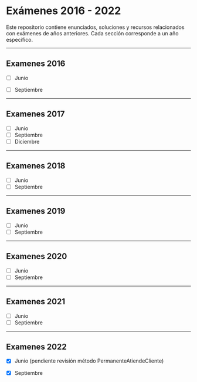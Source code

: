 # Exámenes 2016 - 2022

Este repositorio contiene enunciados, soluciones y recursos relacionados con exámenes de años anteriores. Cada sección corresponde a un año específico.

---

## Examenes 2016
- [ ] Junio
- [ ] Septiembre


---

## Examenes 2017
- [ ] Junio
- [ ] Septiembre
- [ ] Diciembre

---

## Examenes 2018
- [ ] Junio
- [ ] Septiembre

---

## Examenes 2019
- [ ] Junio
- [ ] Septiembre

---

## Examenes 2020
- [ ] Junio
- [ ] Septiembre

---

## Examenes 2021
- [ ] Junio
- [ ] Septiembre

---

## Examenes 2022
- [x] Junio (pendiente revisión método PermanenteAtiendeCliente)
- [x] Septiembre

